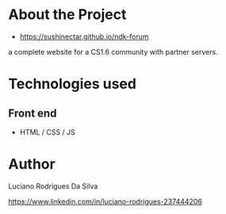 # About the Project

- https://sushinectar.github.io/ndk-forum

a complete website for a CS1.6 community with partner servers.


# Technologies used
## Front end
- HTML / CSS / JS 

# Author

Luciano Rodrigues Da Silva

https://www.linkedin.com/in/luciano-rodrigues-237444206
